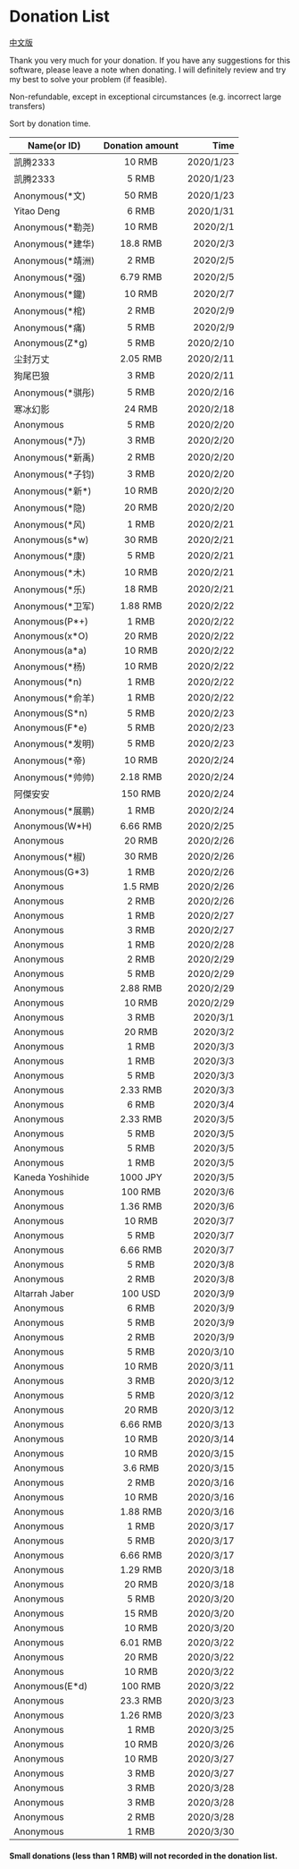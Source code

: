 # Donation List

[中文版](https://github.com/AaronFeng753/Waifu2x-Extension-GUI/blob/master/Donate_list_CN.md)

Thank you very much for your donation. If you have any suggestions for this software, please leave a note when donating. I will definitely review and try my best to solve your problem (if feasible).

Non-refundable, except in exceptional circumstances (e.g. incorrect large transfers)

Sort by donation time.

Name(or ID) | Donation amount | Time
| - | :-: | -: |
| 凯腾2333 | 10 RMB | 2020/1/23 |
| 凯腾2333 | 5 RMB | 2020/1/23 |
| Anonymous(\*文) | 50 RMB | 2020/1/23 |
| Yitao Deng | 6 RMB | 2020/1/31 |
| Anonymous(\*勒尧) | 10 RMB | 2020/2/1 |
| Anonymous(\*建华) | 18.8 RMB | 2020/2/3 |
| Anonymous(\*靖洲) | 2 RMB | 2020/2/5 |
| Anonymous(\*强) | 6.79 RMB | 2020/2/5 |
| Anonymous(\*鑨) | 10 RMB | 2020/2/7 |
| Anonymous(\*棺) | 2 RMB | 2020/2/9 |
| Anonymous(\*痛) | 5 RMB | 2020/2/9 |
| Anonymous(Z\*g) | 5 RMB | 2020/2/10 |
| 尘封万丈 | 2.05 RMB | 2020/2/11 |
| 狗尾巴狼 | 3 RMB | 2020/2/11 |
| Anonymous(\*骐彤) | 5 RMB | 2020/2/16 |
| 寒冰幻影 | 24 RMB | 2020/2/18 |
| Anonymous| 5 RMB | 2020/2/20 |
| Anonymous(\*乃) | 3 RMB | 2020/2/20 |
| Anonymous(\*新禹) | 2 RMB | 2020/2/20 |
| Anonymous(\*子钧) | 3 RMB | 2020/2/20 |
| Anonymous(\*新\*) | 10 RMB | 2020/2/20 |
| Anonymous(\*隐) | 20 RMB | 2020/2/20 |
| Anonymous(\*风) | 1 RMB | 2020/2/21 |
| Anonymous(s\*w) | 30 RMB | 2020/2/21 |
| Anonymous(\*康) | 5 RMB | 2020/2/21 |
| Anonymous(\*木) | 10 RMB | 2020/2/21 |
| Anonymous(\*乐) | 18 RMB | 2020/2/21 |
| Anonymous(\*卫军) | 1.88 RMB | 2020/2/22 |
| Anonymous(P\*+) | 1 RMB | 2020/2/22 |
| Anonymous(x\*O) | 20 RMB | 2020/2/22 |
| Anonymous(a\*a) | 10 RMB | 2020/2/22 |
| Anonymous(\*杨) | 10 RMB | 2020/2/22 |
| Anonymous(\*n) | 1 RMB | 2020/2/22 |
| Anonymous(\*俞羊) | 1 RMB | 2020/2/22 |
| Anonymous(S\*n) | 5 RMB | 2020/2/23 |
| Anonymous(F\*e) | 5 RMB | 2020/2/23 |
| Anonymous(\*发明) | 5 RMB | 2020/2/23 |
| Anonymous(\*帝) | 10 RMB | 2020/2/24 |
| Anonymous(\*帅帅) | 2.18 RMB | 2020/2/24 |
| 阿傑安安 | 150 RMB | 2020/2/24 |
| Anonymous(\*展鹏) | 1 RMB | 2020/2/24 |
| Anonymous(W\*H) | 6.66 RMB | 2020/2/25 |
| Anonymous | 20 RMB | 2020/2/26 |
| Anonymous(\*椒) | 30 RMB | 2020/2/26 |
| Anonymous(G\*3) | 1 RMB | 2020/2/26 |
| Anonymous | 1.5 RMB | 2020/2/26 |
| Anonymous | 2 RMB | 2020/2/26 |
| Anonymous | 1 RMB | 2020/2/27 |
| Anonymous | 3 RMB | 2020/2/27 |
| Anonymous | 1 RMB | 2020/2/28 |
| Anonymous | 2 RMB | 2020/2/29 |
| Anonymous | 5 RMB | 2020/2/29 |
| Anonymous | 2.88 RMB | 2020/2/29 |
| Anonymous | 10 RMB | 2020/2/29 |
| Anonymous | 3 RMB | 2020/3/1 |
| Anonymous | 20 RMB | 2020/3/2 |
| Anonymous | 1 RMB | 2020/3/3 |
| Anonymous | 1 RMB | 2020/3/3 |
| Anonymous | 5 RMB | 2020/3/3 |
| Anonymous | 2.33 RMB | 2020/3/3 |
| Anonymous | 6 RMB | 2020/3/4 |
| Anonymous | 2.33 RMB | 2020/3/5 |
| Anonymous | 5 RMB | 2020/3/5 |
| Anonymous | 5 RMB | 2020/3/5 |
| Anonymous | 1 RMB | 2020/3/5 |
| Kaneda Yoshihide | 1000 JPY | 2020/3/5 |
| Anonymous | 100 RMB | 2020/3/6 |
| Anonymous | 1.36 RMB | 2020/3/6 |
| Anonymous | 10 RMB | 2020/3/7 |
| Anonymous | 5 RMB | 2020/3/7 |
| Anonymous | 6.66 RMB | 2020/3/7 |
| Anonymous | 5 RMB | 2020/3/8 |
| Anonymous | 2 RMB | 2020/3/8 |
| Altarrah Jaber | 100 USD | 2020/3/9 |
| Anonymous | 6 RMB | 2020/3/9 |
| Anonymous | 5 RMB | 2020/3/9 |
| Anonymous | 2 RMB | 2020/3/9 |
| Anonymous | 5 RMB | 2020/3/10 |
| Anonymous | 10 RMB | 2020/3/11 |
| Anonymous | 3 RMB | 2020/3/12 |
| Anonymous | 5 RMB | 2020/3/12 |
| Anonymous | 20 RMB | 2020/3/12 |
| Anonymous | 6.66 RMB | 2020/3/13 |
| Anonymous | 10 RMB | 2020/3/14 |
| Anonymous | 10 RMB | 2020/3/15 |
| Anonymous | 3.6 RMB | 2020/3/15 |
| Anonymous | 2 RMB | 2020/3/16 |
| Anonymous | 10 RMB | 2020/3/16 |
| Anonymous | 1.88 RMB | 2020/3/16 |
| Anonymous | 1 RMB | 2020/3/17 |
| Anonymous | 5 RMB | 2020/3/17 |
| Anonymous | 6.66 RMB | 2020/3/17 |
| Anonymous | 1.29 RMB | 2020/3/18 |
| Anonymous | 20 RMB | 2020/3/18 |
| Anonymous | 5 RMB | 2020/3/20 |
| Anonymous | 15 RMB | 2020/3/20 |
| Anonymous | 10 RMB | 2020/3/20 |
| Anonymous | 6.01 RMB | 2020/3/22 |
| Anonymous | 20 RMB | 2020/3/22 |
| Anonymous | 10 RMB | 2020/3/22 |
| Anonymous(E\*d) | 100 RMB | 2020/3/22 |
| Anonymous | 23.3 RMB | 2020/3/23 |
| Anonymous | 1.26 RMB | 2020/3/23 |
| Anonymous | 1 RMB | 2020/3/25 |
| Anonymous | 10 RMB | 2020/3/26 |
| Anonymous | 10 RMB | 2020/3/27 |
| Anonymous | 3 RMB | 2020/3/27 |
| Anonymous | 3 RMB | 2020/3/28 |
| Anonymous | 3 RMB | 2020/3/28 |
| Anonymous | 2 RMB | 2020/3/28 |
| Anonymous | 1 RMB | 2020/3/30 |

#### Small donations (less than 1 RMB) will not recorded in the donation list.
